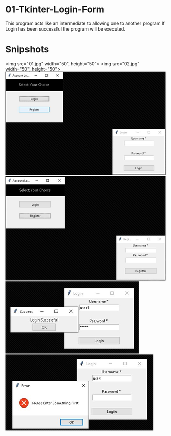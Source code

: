 # 01-Tkinter-Login-Form
This program acts like an intermediate to allowing one to another program
If Login has been successful the program will be executed.

# Snipshots
<img src="01.jpg" width="50", height="50">
<img src="02.jpg" width="50", height="50">
![](01.jpg)
![](02.jpg)
![](03.jpg)
![](04.jpg)
